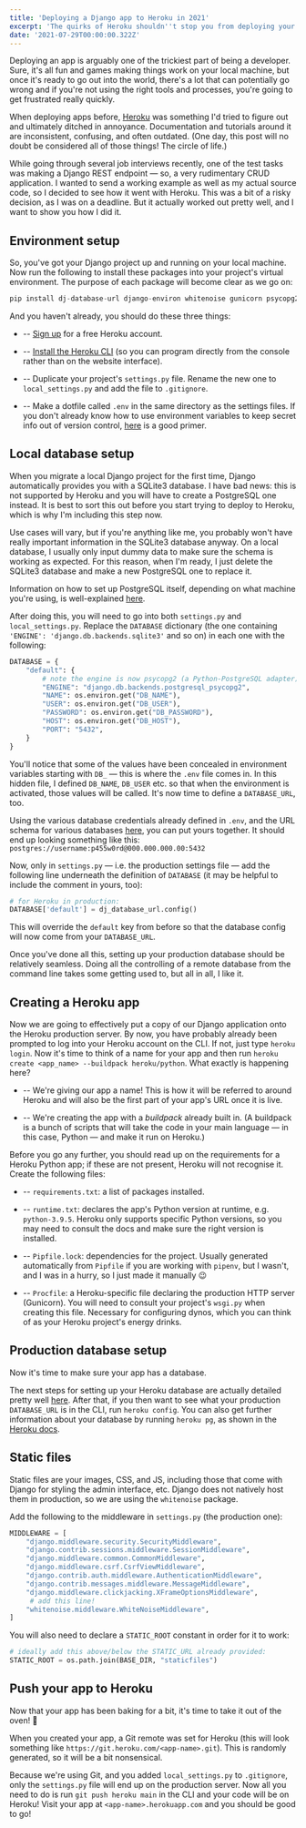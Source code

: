 ```yaml
---
title: 'Deploying a Django app to Heroku in 2021'
excerpt: 'The quirks of Heroku shouldn''t stop you from deploying your Django app there!'
date: '2021-07-29T00:00:00.322Z'
---
```


Deploying an app is arguably one of the trickiest part of being a developer. Sure, it's all fun and games making things work on your local machine, but once it's ready to go out into the world, there's a lot that can potentially go wrong and if you're not using the right tools and processes, you're going to get frustrated really quickly.

When deploying apps before, [Heroku](https://www.heroku.com/) was something I'd tried to figure out and ultimately ditched in annoyance. Documentation and tutorials around it are inconsistent, confusing, and often outdated. (One day, this post will no doubt be considered all of those things! The circle of life.)

While going through several job interviews recently, one of the test tasks was making a Django REST endpoint — so, a very rudimentary CRUD application. I wanted to send a working example as well as my actual source code, so I decided to see how it went with Heroku. This was a bit of a risky decision, as I was on a deadline. But it actually worked out pretty well, and I want to show you how I did it.

## Environment setup

So, you've got your Django project up and running on your local machine. Now run the following to install these packages into your project's virtual environment. The purpose of each package will become clear as we go on:

```python
pip install dj-database-url django-environ whitenoise gunicorn psycopg2-binary
```

And you haven't already, you should do these three things:

* -- [Sign up](https://signup.heroku.com/) for a free Heroku account.

* -- [Install the Heroku CLI](https://devcenter.heroku.com/articles/heroku-cli#download-and-install) (so you can program directly from the console rather than on the website interface).

* -- Duplicate your project's `settings.py` file. Rename the new one to `local_settings.py` and add the file to `.gitignore`.

* -- Make a dotfile called `.env` in the same directory as the settings files. If you don't already know how to use environment variables to keep secret info out of version control, [here](https://github.com/joke2k/django-environ) is a good primer.

## Local database setup

When you migrate a local Django project for the first time, Django automatically provides you with a SQLite3 database. I have bad news: this is not supported by Heroku and you will have to create a PostgreSQL one instead. It is best to sort this out before you start trying to deploy to Heroku, which is why I'm including this step now.

Use cases will vary, but if you're anything like me, you probably won't have really important information in the SQLite3 database anyway. On a local database, I usually only input dummy data to make sure the schema is working as expected. For this reason, when I'm ready, I just delete the SQLite3 database and make a new PostgreSQL one to replace it.

Information on how to set up PostgreSQL itself, depending on what machine you're using, is well-explained [here](https://www.prisma.io/dataguide/postgresql/setting-up-a-local-postgresql-database).

After doing this, you will need to go into both `settings.py` and `local_settings.py`. Replace the `DATABASE` dictionary (the one containing `'ENGINE': 'django.db.backends.sqlite3'` and so on) in each one with the following:

```python
DATABASE = { 
    "default": { 
        # note the engine is now psycopg2 (a Python-PostgreSQL adapter): 
        "ENGINE": "django.db.backends.postgresql_psycopg2", 
        "NAME": os.environ.get("DB_NAME"), 
        "USER": os.environ.get("DB_USER"), 
        "PASSWORD": os.environ.get("DB_PASSWORD"), 
        "HOST": os.environ.get("DB_HOST"), 
        "PORT": "5432", 
    } 
}
```

You'll notice that some of the values have been concealed in environment variables starting with `DB_` — this is where the `.env` file comes in. In this hidden file, I defined `DB_NAME`, `DB_USER` etc. so that when the environment is activated, those values will be called. It's now time to define a `DATABASE_URL`, too.

Using the various database credentials already defined in `.env`, and the URL schema for various databases [here](https://github.com/jacobian/dj-database-url#url-schema), you can put yours together. It should end up looking something like this: `postgres://username:p455w0rd@000.000.000.00:5432`

Now, only in `settings.py` — i.e. the production settings file — add the following line underneath the definition of `DATABASE` (it may be helpful to include the comment in yours, too):

```python
# for Heroku in production: 
DATABASE['default'] = dj_database_url.config()
```

This will override the `default` key from before so that the database config will now come from your `DATABASE_URL`.

Once you've done all this, setting up your production database should be relatively seamless. Doing all the controlling of a remote database from the command line takes some getting used to, but all in all, I like it.

## Creating a Heroku app

Now we are going to effectively put a copy of our Django application onto the Heroku production server. By now, you have probably already been prompted to log into your Heroku account on the CLI. If not, just type `heroku login`. Now it's time to think of a name for your app and then run `heroku create <app_name> --buildpack heroku/python`. What exactly is happening here?

* -- We're giving our app a name! This is how it will be referred to around Heroku and will also be the first part of your app's URL once it is live.

* -- We're creating the app with a *buildpack* already built in. (A buildpack is a bunch of scripts that will take the code in your main language — in this case, Python — and make it run on Heroku.)

Before you go any further, you should read up on the requirements for a Heroku Python app; if these are not present, Heroku will not recognise it. Create the following files:

* -- `requirements.txt`: a list of packages installed.

* -- `runtime.txt`: declares the app's Python version at runtime, e.g. `python-3.9.5`. Heroku only supports specific Python versions, so you may need to consult the docs and make sure the right version is installed.

* -- `Pipfile.lock`: dependencies for the project. Usually generated automatically from `Pipfile` if you are working with `pipenv`, but I wasn't, and I was in a hurry, so I just made it manually 😉

* -- `Procfile`: a Heroku-specific file declaring the production HTTP server (Gunicorn). You will need to consult your project's `wsgi.py` when creating this file. Necessary for configuring dynos, which you can think of as your Heroku project's energy drinks.

## Production database setup

Now it's time to make sure your app has a database.

The next steps for setting up your Heroku database are actually detailed pretty well [here](https://dev.to/prisma/how-to-setup-a-free-postgresql-database-on-heroku-1dc1). After that, if you then want to see what your production `DATABASE_URL` is in the CLI, run `heroku config`. You can also get further information about your database by running `heroku pg`, as shown in the [Heroku docs](https://devcenter.heroku.com/articles/getting-started-with-python#provision-a-database).

## Static files

Static files are your images, CSS, and JS, including those that come with Django for styling the admin interface, etc. Django does not natively host them in production, so we are using the `whitenoise` package.

Add the following to the middleware in `settings.py` (the production one):

```python
MIDDLEWARE = [ 
    "django.middleware.security.SecurityMiddleware", 
    "django.contrib.sessions.middleware.SessionMiddleware", 
    "django.middleware.common.CommonMiddleware", 
    "django.middleware.csrf.CsrfViewMiddleware", 
    "django.contrib.auth.middleware.AuthenticationMiddleware", 
    "django.contrib.messages.middleware.MessageMiddleware", 
    "django.middleware.clickjacking.XFrameOptionsMiddleware",
     # add this line! 
    "whitenoise.middleware.WhiteNoiseMiddleware", 
]
```

You will also need to declare a `STATIC_ROOT` constant in order for it to work:
```python
# ideally add this above/below the STATIC_URL already provided: 
STATIC_ROOT = os.path.join(BASE_DIR, "staticfiles")
```

## Push your app to Heroku

Now that your app has been baking for a bit, it's time to take it out of the oven! 🥧

When you created your app, a Git remote was set for Heroku (this will look something like `https://git.heroku.com/<app-name>.git`). This is randomly generated, so it will be a bit nonsensical.

Because we're using Git, and you added `local_settings.py` to `.gitignore`, only the `settings.py` file will end up on the production server. Now all you need to do is run `git push heroku main` in the CLI and your code will be on Heroku! Visit your app at `<app-name>.herokuapp.com` and you should be good to go!
